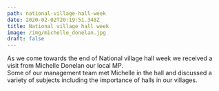 ```yaml
---
path: national-village-hall-week
date: 2020-02-02T20:19:51.348Z
title: National village hall week
image: /img/michelle_donelan.jpg
draft: false
---
```

As we come towards the end of National village hall week we received a visit from Michelle Donelan our local MP.\
Some of our management team met Michelle in the hall and discussed a variety of subjects including the importance of halls in our villages.
